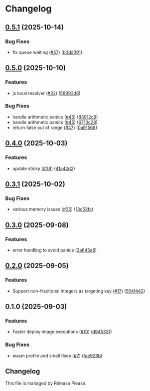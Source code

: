 # Changelog

## [0.5.1](https://github.com/spotify/confidence-resolver-rust/compare/confidence_resolver-v0.5.0...confidence_resolver-v0.5.1) (2025-10-14)


### Bug Fixes

* fix queue waiting ([#57](https://github.com/spotify/confidence-resolver-rust/issues/57)) ([b0da391](https://github.com/spotify/confidence-resolver-rust/commit/b0da3916f3179ab31ecea8196d106b303b5589d6))

## [0.5.0](https://github.com/spotify/confidence-resolver-rust/compare/confidence_resolver-v0.4.0...confidence_resolver-v0.5.0) (2025-10-10)


### Features

* js local resolver ([#32](https://github.com/spotify/confidence-resolver-rust/issues/32)) ([58893d6](https://github.com/spotify/confidence-resolver-rust/commit/58893d6610b56b5aa6a6250db9e9bb1af506497f))


### Bug Fixes

* handle arithmetic panics ([#45](https://github.com/spotify/confidence-resolver-rust/issues/45)) ([83912c9](https://github.com/spotify/confidence-resolver-rust/commit/83912c9d93665b01a4cc1e9cd8e520fd94f2e21a))
* handle arithmetic panics ([#45](https://github.com/spotify/confidence-resolver-rust/issues/45)) ([6713c28](https://github.com/spotify/confidence-resolver-rust/commit/6713c28196b351db9ba22eb87ca7b83ef4a25ff3))
* return false out of range ([#47](https://github.com/spotify/confidence-resolver-rust/issues/47)) ([0a91568](https://github.com/spotify/confidence-resolver-rust/commit/0a915688d115df760692879c5e93f62c54a09d56))

## [0.4.0](https://github.com/spotify/confidence-resolver-rust/compare/confidence_resolver-v0.3.1...confidence_resolver-v0.4.0) (2025-10-03)


### Features

* update sticky ([#38](https://github.com/spotify/confidence-resolver-rust/issues/38)) ([41a42d2](https://github.com/spotify/confidence-resolver-rust/commit/41a42d2917401de7389dcc37719b16de1e30199c))

## [0.3.1](https://github.com/spotify/confidence-resolver-rust/compare/confidence_resolver-v0.3.0...confidence_resolver-v0.3.1) (2025-10-02)


### Bug Fixes

* various memory issues ([#35](https://github.com/spotify/confidence-resolver-rust/issues/35)) ([13c53fc](https://github.com/spotify/confidence-resolver-rust/commit/13c53fcc5c1a51c90d51c47adb574316866c9b5b))

## [0.3.0](https://github.com/spotify/confidence-resolver-rust/compare/confidence_resolver-v0.2.0...confidence_resolver-v0.3.0) (2025-09-08)


### Features

* error handling to avoid panics ([2a645a8](https://github.com/spotify/confidence-resolver-rust/commit/2a645a87415bfce30af048498e068952b18ceb5e))

## [0.2.0](https://github.com/spotify/confidence-resolver-rust/compare/confidence_resolver-v0.1.0...confidence_resolver-v0.2.0) (2025-09-05)


### Features

* Support non-fractional Integers as targeting key ([#17](https://github.com/spotify/confidence-resolver-rust/issues/17)) ([554f442](https://github.com/spotify/confidence-resolver-rust/commit/554f442551e3ef8213a52cca266054ae5da0511e))

## 0.1.0 (2025-09-03)


### Features

* Faster deploy image executions ([#10](https://github.com/spotify/confidence-resolver-rust/issues/10)) ([d945331](https://github.com/spotify/confidence-resolver-rust/commit/d9453317e9e40575e43d67558ef902a4bc62ee41))


### Bug Fixes

* wasm profile and small fixes ([#7](https://github.com/spotify/confidence-resolver-rust/issues/7)) ([fae928b](https://github.com/spotify/confidence-resolver-rust/commit/fae928b6c5d0923e4c82f2f4ae9b10bf0608beff))

## Changelog

This file is managed by Release Please.
